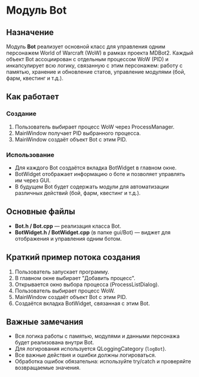 # Модуль Bot

## Назначение

Модуль **Bot** реализует основной класс для управления одним персонажем World of Warcraft (WoW) в рамках проекта MDBot2.
Каждый объект Bot ассоциирован с отдельным процессом WoW (PID) и инкапсулирует всю логику, связанную с этим персонажем: работу с памятью, хранение и обновление статов, управление модулями (бой, фарм, квестинг и т.д.).

## Как работает

### Создание

1. Пользователь выбирает процесс WoW через ProcessManager.
2. MainWindow получает PID выбранного процесса.
3. MainWindow создаёт объект Bot с этим PID.

### Использование

- Для каждого Bot создаётся вкладка BotWidget в главном окне.
- BotWidget отображает информацию о боте и позволяет управлять им через GUI.
- В будущем Bot будет содержать модули для автоматизации различных действий (бой, фарм, квестинг и т.д.).

## Основные файлы

- **Bot.h / Bot.cpp** — реализация класса Bot.
- **BotWidget.h / BotWidget.cpp** (в папке gui/Bot) — виджет для отображения и управления одним ботом.

## Краткий пример потока создания

1. Пользователь запускает программу.
2. В главном окне выбирает "Добавить процесс".
3. Открывается окно выбора процесса (ProcessListDialog).
4. Пользователь выбирает процесс WoW.
5. MainWindow создаёт объект Bot с этим PID.
6. Создаётся вкладка BotWidget, связанная с этим Bot.

## Важные замечания

- Вся логика работы с памятью, модулями и данными персонажа будет реализована внутри Bot.
- Для логирования используется QLoggingCategory (`logBot`).
- Все важные действия и ошибки должны логироваться.
- Обработка ошибок обязательна: используйте try/catch и проверяйте возвращаемые значения.
